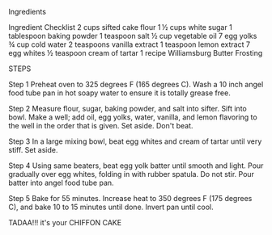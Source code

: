 Ingredients

Ingredient Checklist
2 cups sifted cake flour
1 ½ cups white sugar
1 tablespoon baking powder
1 teaspoon salt
½ cup vegetable oil
7 egg yolks
¾ cup cold water
2 teaspoons vanilla extract
1 teaspoon lemon extract
7 egg whites
½ teaspoon cream of tartar
1 recipe Williamsburg Butter Frosting

STEPS 

Step 1
Preheat oven to 325 degrees F (165 degrees C). Wash a 10 inch angel food tube pan in hot soapy water to ensure it is totally grease free.

Step 2
Measure flour, sugar, baking powder, and salt into sifter. Sift into bowl. Make a well; add oil, egg yolks, water, vanilla, and lemon flavoring to the well in the order that is given. Set aside. Don't beat.

Step 3
In a large mixing bowl, beat egg whites and cream of tartar until very stiff. Set aside.

Step 4
Using same beaters, beat egg yolk batter until smooth and light. Pour gradually over egg whites, folding in with rubber spatula. Do not stir. Pour batter into angel food tube pan.

Step 5
Bake for 55 minutes. Increase heat to 350 degrees F (175 degrees C), and bake 10 to 15 minutes until done. Invert pan until cool.


TADAA!!! 
it's your CHIFFON CAKE 